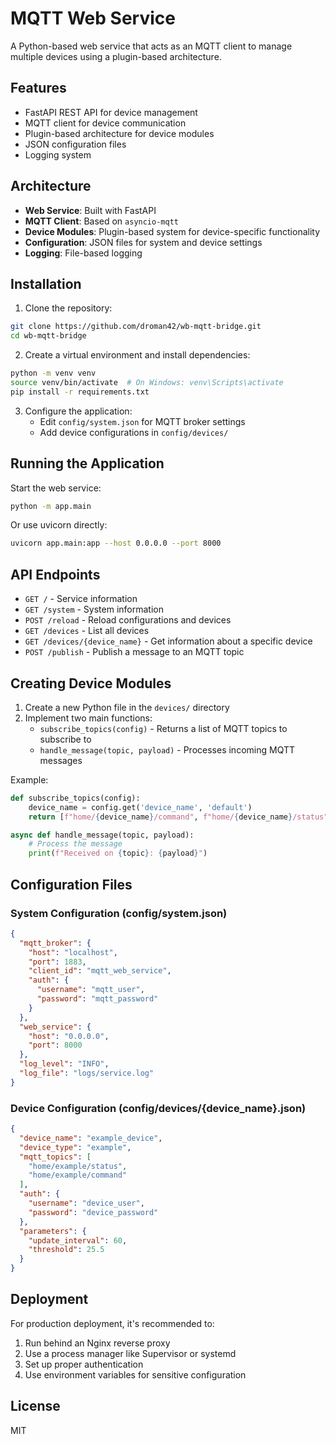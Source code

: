 # MQTT Web Service

A Python-based web service that acts as an MQTT client to manage multiple devices using a plugin-based architecture.

## Features

- FastAPI REST API for device management
- MQTT client for device communication
- Plugin-based architecture for device modules
- JSON configuration files
- Logging system

## Architecture

- **Web Service**: Built with FastAPI
- **MQTT Client**: Based on `asyncio-mqtt`
- **Device Modules**: Plugin-based system for device-specific functionality
- **Configuration**: JSON files for system and device settings
- **Logging**: File-based logging

## Installation

1. Clone the repository:
```bash
git clone https://github.com/droman42/wb-mqtt-bridge.git
cd wb-mqtt-bridge
```

2. Create a virtual environment and install dependencies:
```bash
python -m venv venv
source venv/bin/activate  # On Windows: venv\Scripts\activate
pip install -r requirements.txt
```

3. Configure the application:
   - Edit `config/system.json` for MQTT broker settings
   - Add device configurations in `config/devices/`

## Running the Application

Start the web service:

```bash
python -m app.main
```

Or use uvicorn directly:

```bash
uvicorn app.main:app --host 0.0.0.0 --port 8000
```

## API Endpoints

- `GET /` - Service information
- `GET /system` - System information
- `POST /reload` - Reload configurations and devices
- `GET /devices` - List all devices
- `GET /devices/{device_name}` - Get information about a specific device
- `POST /publish` - Publish a message to an MQTT topic

## Creating Device Modules

1. Create a new Python file in the `devices/` directory
2. Implement two main functions:
   - `subscribe_topics(config)` - Returns a list of MQTT topics to subscribe to
   - `handle_message(topic, payload)` - Processes incoming MQTT messages

Example:
```python
def subscribe_topics(config):
    device_name = config.get('device_name', 'default')
    return [f"home/{device_name}/command", f"home/{device_name}/status"]

async def handle_message(topic, payload):
    # Process the message
    print(f"Received on {topic}: {payload}")
```

## Configuration Files

### System Configuration (config/system.json)

```json
{
  "mqtt_broker": {
    "host": "localhost",
    "port": 1883,
    "client_id": "mqtt_web_service",
    "auth": {
      "username": "mqtt_user",
      "password": "mqtt_password"
    }
  },
  "web_service": {
    "host": "0.0.0.0",
    "port": 8000
  },
  "log_level": "INFO",
  "log_file": "logs/service.log"
}
```

### Device Configuration (config/devices/{device_name}.json)

```json
{
  "device_name": "example_device",
  "device_type": "example",
  "mqtt_topics": [
    "home/example/status",
    "home/example/command"
  ],
  "auth": {
    "username": "device_user",
    "password": "device_password"
  },
  "parameters": {
    "update_interval": 60,
    "threshold": 25.5
  }
}
```

## Deployment

For production deployment, it's recommended to:

1. Run behind an Nginx reverse proxy
2. Use a process manager like Supervisor or systemd
3. Set up proper authentication
4. Use environment variables for sensitive configuration

## License

MIT 